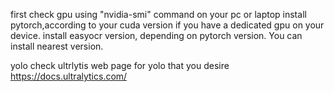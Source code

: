 first check gpu using "nvidia-smi" command on your pc or laptop 
install pytorch,according to your cuda version if you have a dedicated gpu on your device.
install easyocr version, depending on pytorch version. You can install nearest version.


yolo 
check ultrlytis web page for yolo that you desire
https://docs.ultralytics.com/
